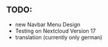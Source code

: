 ## TODO:

- new Navbar Menu Design
- Testing on Nextcloud Version 17
- translation (currently only german)
